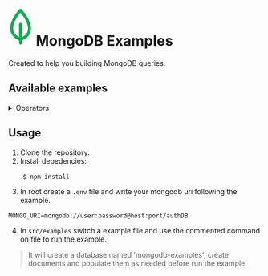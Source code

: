 # ![Logo](public/leaf.svg) MongoDB Examples
Created to help you building MongoDB queries.

## Available examples
<details>
<summary>Operators</summary>
<h3> Query and Projection </h3>

- `$eq | $ne`: Equal | Not Equal
- `$in | $nin`: Selects the documents whose field holds an array that contains at least one element that matches a value in the specified array
- `$gt | $gte`: Greater than | Greater than or equal
- `$lt | $lte`: Less than | Less than or equal

</details>

## Usage
1. Clone the repository.
2. Install depedencies:
```bash
	$ npm install
```
3. In root create a `.env` file and write your mongodb uri following the example.
```
MONGO_URI=mongodb://user:password@host:port/authDB
```
4. In `src/examples` switch a example file and use the commented command on file to run the example.
> It will create a database named 'mongodb-examples', create documents and populate them as needed before run the example.
